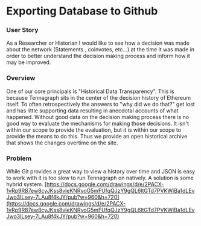 # Exporting Database to Github

### User Story

As a Researcher or Historian I would like to see how a decision was made about the network \(Statements , coinvotes, etc...\) at the time it was made in order to better understand the decision making process and inform how it may be improved.

### Overview

One of our core principals is "Historical Data Transparency". This is because Tennagraph sits in the center of the decision history of Ethereum itself. To often retrospectively the answers to "why did we do that?" get lost and has little supporting data resulting in anecdotal accounts of what happened. Without good data on the decision making process there is no good way to evaluate the mechanisms for making those decisions. It isn't within our scope to provide the evaluation, but it is within our scope to provide the means to do this. Thus we provide an open historical archive that shows the changes overtime on the site.

### Problem

While Git provides a great way to view a history over time and JSON is easy to work with it is too slow to run Tennagraph on natively. A solution is some hybrid system. [https://docs.google.com/drawings/d/e/2PACX-1vRp9R87ew8cyJKss8vleKNRyoG5mFUfqQJzY9gQL6ltGTd7PVKWiBa1dLEvJwo3ILsey-7LAu8f4kJY/pub?w=960&h=720](https://docs.google.com/drawings/d/e/2PACX-1vRp9R87ew8cyJKss8vleKNRyoG5mFUfqQJzY9gQL6ltGTd7PVKWiBa1dLEvJwo3ILsey-7LAu8f4kJY/pub?w=960&h=720) 


